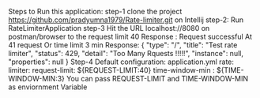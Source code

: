 Steps to Run this application:
step-1
    clone the project https://github.com/pradyumna1979/Rate-limiter.git on Intellij
step-2:
    Run RateLimiterApplication
step-3
    Hit the URL localhost://8080 on postman/browser to the request limit 40
    Response : Request successful
    At 41 request Or time limit 3 min
    Response:
    {
    "type": "/",
    "title": "Test rate limiter",
    "status": 429,
    "detail": "Too Many Rquests !!!!!",
    "instance": null,
    "properties": null
    }
Step-4
  Default configuration: application.yml
  rate:
  limiter:
    request-limit: ${REQUEST-LIMIT:40}
    time-window-min : ${TIME-WINDOW-MIN:3}
  You can pass REQUEST-LIMIT and TIME-WINDOW-MIN as enviornment Variable
    
    
